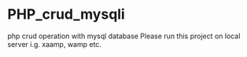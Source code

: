# PHP_crud_mysqli
php crud operation with mysql database
 Please run this project on local server i.g. xaamp, wamp etc.
